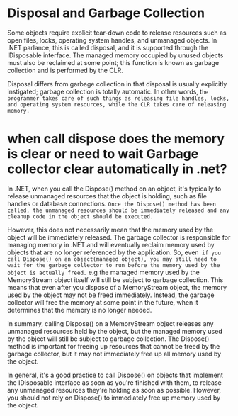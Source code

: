 # Disposal and Garbage Collection
Some objects require explicit tear-down code to release resources such as open files, locks, operating system handles, and unmanaged objects. In .NET parlance, this is called disposal, and it is supported through the IDisposable interface. The managed memory occupied by unused objects must also be reclaimed at some point; this function is known as garbage collection and is performed by the CLR.

Disposal differs from garbage collection in that disposal is usually explicitly instigated; garbage collection is totally automatic. In other words, t`he programmer takes care of such things as releasing file handles, locks, and operating system resources, while the CLR takes care of releasing memory.`

# when call dispose does the memory is clear or need to wait Garbage collector clear automatically in .net?

In .NET, when you call the Dispose() method on an object, it's typically to release unmanaged resources that the object is holding, such as file handles or database connections. `Once the Dispose() method has been called, the unmanaged resources should be immediately released and any cleanup code in the object should be executed.`

However, this does not necessarily mean that the memory used by the object will be immediately released. The garbage collector is responsible for managing memory in .NET and will eventually reclaim memory used by objects that are no longer referenced by the application. So, even` if you call Dispose() on an object(managed object), you may still need to wait for the garbage collector to run before the memory used by the object is actually freed.` e.g  the managed memory used by the MemoryStream object itself will still be subject to garbage collection. This means that even after you dispose of a MemoryStream object, the memory used by the object may not be freed immediately. Instead, the garbage collector will free the memory at some point in the future, when it determines that the memory is no longer needed.

in summary, calling Dispose() on a MemoryStream object releases any unmanaged resources held by the object, but the managed memory used by the object will still be subject to garbage collection. The Dispose() method is important for freeing up resources that cannot be freed by the garbage collector, but it may not immediately free up all memory used by the object.

In general, it's a good practice to call Dispose() on objects that implement the IDisposable interface as soon as you're finished with them, to release any unmanaged resources they're holding as soon as possible. However, 
you should not rely on Dispose() to immediately free up memory used by the object.